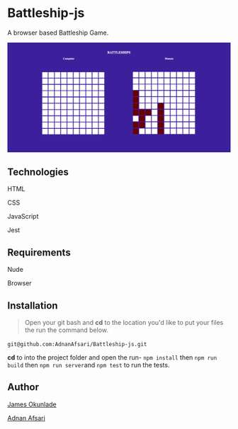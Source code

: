 # Battleship-js

A browser based Battleship Game.

![battleship](battleship.png "battleship")


## Technologies
HTML

CSS

JavaScript

Jest

## Requirements

Nude

Browser

## Installation
> Open your git bash and **cd** to the location you'd like to put your files the run the command below.

`git@github.com:AdnanAfsari/Battleship-js.git`

**cd** to into the project folder and open the run- `npm install` then `npm run build` then `npm run server`and `npm test` to run the tests.

## Author
[James Okunlade](https://github.com/JamesOkunlade)

[Adnan Afsari](https://github.com/AdnanAfsari)
